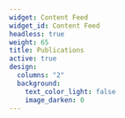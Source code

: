 ```yaml
---
widget: Content Feed
widget_id: Content Feed
headless: true
weight: 65
title: Publications
active: true
design:
  columns: "2"
  background:
    text_color_light: false
    image_darken: 0
---
```

